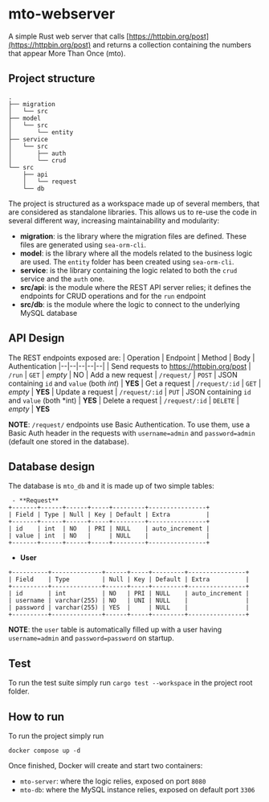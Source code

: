 
# mto-webserver

A simple Rust web server that calls [https://httpbin.org/post](https://httpbin.org/post) and returns a collection containing the numbers that appear More Than Once (mto).


## Project structure
```
.
├── migration
│   └── src
├── model
│   └── src
│       └── entity
├── service
│   └── src
│       ├── auth
│       └── crud
└── src
    ├── api
    │   └── request
    └── db
```

 The project is structured as a workspace made up of several members, that are considered as standalone libraries. This allows us to re-use the code in several different way, increasing maintainability and modularity:
 

 - **migration**: is the library where the migration files are defined. These files are generated using `sea-orm-cli`.
 - **model**: is the library where all the models related to the business logic are used. The `entity` folder has been created using `sea-orm-cli`.
 - **service**: is the library containing the logic related to both the `crud` service and the `auth` one.
 - **src/api**: is the module where the REST API server relies; it defines the endpoints for CRUD operations and for the `run` endpoint
 - **src/db**: is the module where the logic to connect to the underlying MySQL database


## API Design
The REST endpoints exposed are:
| Operation | Endpoint | Method | Body | Authentication
|--|--|--|--|--|
| Send requests to https://httpbin.org/post | `/run` | `GET` | *empty* | NO
| Add a new request | `/request/` | `POST` | JSON containing `id` and `value` (both *int*) | **YES**
| Get a request | `/request/:id` | `GET` | *empty* | **YES**
| Update a request | `/request/:id` | `PUT` | JSON containing `id` and `value` (both *int) | **YES**
| Delete a request | `/request/:id` | `DELETE` | *empty* | **YES**

**NOTE**: `/request/` endpoints use Basic Authentication. To use them, use a Basic Auth header in the requests with `username=admin` and `password=admin` (default one stored in the database).


## Database design
The database is `mto_db` and it is made up of two simple tables:

```
 - **Request** 
+-------+------+------+-----+---------+----------------+
| Field | Type | Null | Key | Default | Extra          |
+-------+------+------+-----+---------+----------------+
| id    | int  | NO   | PRI | NULL    | auto_increment |
| value | int  | NO   |     | NULL    |                |
+-------+------+------+-----+---------+----------------+
```


 - **User**
```
+----------+--------------+------+-----+---------+----------------+
| Field    | Type         | Null | Key | Default | Extra          |
+----------+--------------+------+-----+---------+----------------+
| id       | int          | NO   | PRI | NULL    | auto_increment |
| username | varchar(255) | NO   | UNI | NULL    |                |
| password | varchar(255) | YES  |     | NULL    |                |
+----------+--------------+------+-----+---------+----------------+
```
 
 **NOTE**: the `user` table is automatically filled up with a user having `username=admin` and `password=password` on startup.

## Test
To run the test suite simply run `cargo test --workspace` in the project root folder.

## How to run
To run the project simply run

`docker compose up -d`

Once finished, Docker will create and start two containers:

 - `mto-server`: where the logic relies, exposed on port `8080`
- `mto-db`: where the MySQL instance relies, exposed on default port `3306`